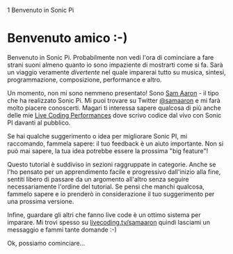 1 Benvenuto in Sonic Pi

# Benvenuto amico :-)

Benvenuto in Sonic Pi. Probabilmente non vedi l'ora di cominciare a fare strani suoni almeno quanto io sono impaziente di mostrarti come si fa. Sarà un viaggio veramente *divertente* nel quale imparerai tutto su musica, sintesi, programmazione, composizione, performance e altro.

Un momento, non mi sono nemmeno presentato! Sono [Sam Aaron](http://twitter.com/samaaron) - il tipo che ha realizzato Sonic Pi. Mi puoi trovare su Twitter [@samaaron](http://twitter.com/samaaron) e mi farà molto piacere conoscerti. Magari ti interessa sapere qualcosa di più anche delle mie [Live Coding Performances](http://facebook.com/livecodersamaaron) dove scrivo codice dal vivo con Sonic PI davanti al pubblico.

Se hai qualche suggerimento o idea per migliorare Sonic PI, mi raccomando, fammela sapere: il tuo feedback è un aiuto importante. Non si può mai sapere, la tua idea potrebbe essere la prossima "big feature"! 

Questo tutorial è suddiviso in sezioni raggruppate in categorie. Anche se l'ho pensato per un apprendimento facile e progressivo dall'inizio alla fine, sentiti libero di passare da un argomento all'altro senza seguire necessariamente l'ordine del tutorial. Se pensi che manchi qualcosa, fammelo sapere e io prenderò in considerazione il tuo suggerimento per una prossima versione.

Infine, guardare gli altri che fanno live code è un ottimo sistema per imparare. Mi trovi spesso su [livecoding.tv/samaaron](http://livecoding.tv/samaaron) quindi lasciami un messaggio e fammi tante domande :-)

Ok, possiamo cominciare...
